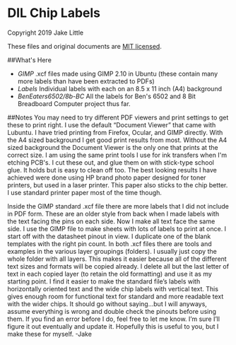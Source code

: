 # DIL Chip Labels

Copyright 2019 Jake Little

These files and original documents are [MIT licensed](http://en.wikipedia.org/wiki/MIT_License).

##What's Here
 - *GIMP*   .xcf files made using GIMP 2.10 in Ubuntu (these contain many more labels than have been extracted to PDFs)
 - *Labels*   Individual labels with each on an 8.5 x 11 inch (A4) background
 - *BenEaters6502/8b-BC*   All the labels for Ben's 6502 and 8 Bit Breadboard Computer project thus far.

##Notes 
    You may need to try different PDF viewers and print settings to get these to print right. I use the default “Document Viewer” that came with Lubuntu. I have tried printing from Firefox, Ocular, and GIMP directly. With the A4 sized background I get good print results from most. Without the A4 sized background the Document Viewer is the only one that prints at the correct size. I am using the same print tools I use for ink transfers when I'm etching PCB's.
  I cut these out, and glue them on with stick-type school glue. It holds but is easy to clean off too. The best looking results I have achieved were done using HP brand photo paper designed for toner printers, but used in a laser printer. This paper also sticks to the chip better. I use standard printer paper most of the time though.

 Inside the GIMP  standard .xcf file there are more labels that I did not include in PDF form. These are an older style from back when I made labels with the text facing the pins on each side. Now I make all text face the same side.
  I use the GIMP file to make sheets with lots of labels to print at once. I start off with the datasheet pinout in view. I duplicate one of the blank templates with the right pin count. In both .xcf files there are tools and examples in the various layer groupings (folders). I usually just copy the whole folder with all layers. This makes it easier because all of the different text sizes and formats will be copied already. I delete all but the last letter of text in each copied layer (to retain the old formatting) and use it as my starting point. I find it easier to make the standard file’s labels with horizontally oriented text and the wide chip labels with vertical text. This gives enough room for functional text for standard and more readable text with the wider chips.
  It should go without saying...but I will anyways, assume everything is wrong and double check the pinouts before using them. If you find an error before I do, feel free to let me know. I’m sure I’ll figure it out eventually and update it. Hopefully this is useful to you, but I make these for myself.
-Jake
